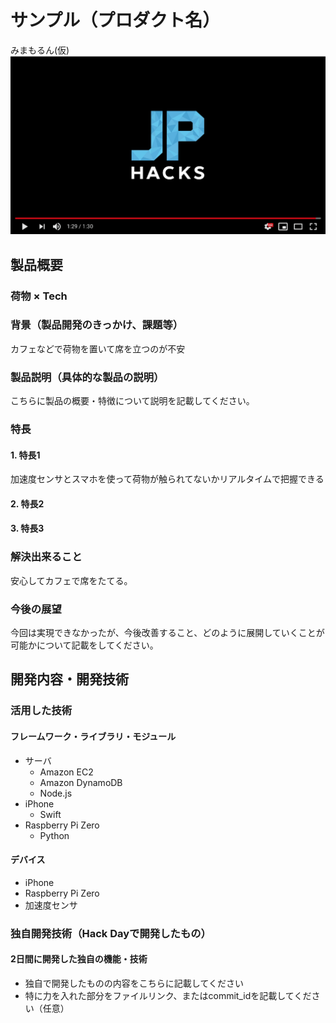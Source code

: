# サンプル（プロダクト名）
みまもるん(仮)
[![Product Name](image.png)](https://www.youtube.com/watch?v=G5rULR53uMk)

## 製品概要
### 荷物 × Tech

### 背景（製品開発のきっかけ、課題等）
カフェなどで荷物を置いて席を立つのが不安

### 製品説明（具体的な製品の説明）
こちらに製品の概要・特徴について説明を記載してください。

### 特長

#### 1. 特長1
加速度センサとスマホを使って荷物が触られてないかリアルタイムで把握できる
#### 2. 特長2

#### 3. 特長3

### 解決出来ること
安心してカフェで席をたてる。

### 今後の展望
今回は実現できなかったが、今後改善すること、どのように展開していくことが可能かについて記載をしてください。


## 開発内容・開発技術
### 活用した技術
#### フレームワーク・ライブラリ・モジュール
* サーバ
  * Amazon EC2
  * Amazon DynamoDB 
  * Node.js
* iPhone
  * Swift
* Raspberry Pi Zero
  * Python

#### デバイス
* iPhone
* Raspberry Pi Zero
* 加速度センサ

### 独自開発技術（Hack Dayで開発したもの）
#### 2日間に開発した独自の機能・技術
* 独自で開発したものの内容をこちらに記載してください
* 特に力を入れた部分をファイルリンク、またはcommit_idを記載してください（任意）
